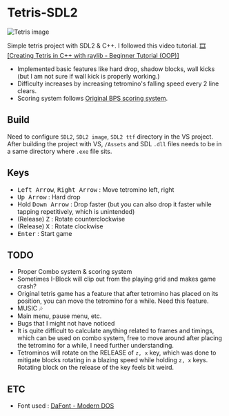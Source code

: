 # Tetris-SDL2

![Tetris image](https://i.imgur.com/8w5VpdC.png)

Simple tetris project with SDL2 & C++.
I followed this video tutorial. [🎞 [Creating Tetris in C++ with raylib - Beginner Tutorial (OOP)]](https://youtu.be/wVYKG_ch4yM)

- Implemented basic features like hard drop, shadow blocks, wall kicks (but I am not sure if wall kick is properly working.)
- Difficulty increases by increasing tetromino's falling speed every 2 line clears.
- Scoring system follows [Original BPS scoring system](https://tetris.wiki/Scoring#Recent_guideline_compatible_games).

## Build
Need to configure `SDL2`, `SDL2 image`, `SDL2 ttf` directory in the VS project.
After building the project with VS, `/Assets` and SDL `.dll` files needs to be in a same directory where `.exe` file sits.

## Keys
- <kbd>Left Arrow</kbd>, <kbd>Right Arrow</kbd> : Move tetromino left, right
- <kbd>Up Arrow</kbd> : Hard drop
- Hold <kbd>Down Arrow</kbd> : Drop faster (but you can also drop it faster while tapping repetitively, which is unintended)
- (Release) <kbd>Z</kbd> : Rotate counterclockwise
- (Release) <kbd>X</kbd> : Rotate clockwise
- <kbd>Enter</kbd> : Start game

## TODO
- Proper Combo system & scoring system
- Sometimes I-Block will clip out from the playing grid and makes game crash?
- Original tetris game has a feature that after tetromino has placed on its position, you can move the tetromino for a while. Need this feature.
- MUSIC 🎶
- Main menu, pause menu, etc.
- Bugs that I might not have noticed
- It is quite difficult to calculate anything related to frames and timings, which can be used on combo system, free to move around after placing the tetromino for a while, I need further understanding.
- Tetrominos will rotate on the RELEASE of `z, x` key, which was done to mitigate blocks rotating in a blazing speed while holding `z, x` keys. Rotating block on the release of the key feels bit weird.

## ETC
- Font used : [DaFont - Modern DOS](https://www.dafont.com/modern-dos.font)
